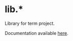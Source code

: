 # lib.*

Library for term project.

Documentation available [here](https://segbk.github.io/term-project/).
